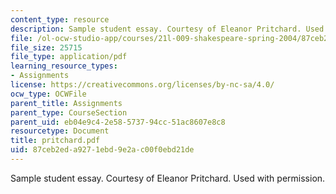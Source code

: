 ```yaml
---
content_type: resource
description: Sample student essay. Courtesy of Eleanor Pritchard. Used with permission.
file: /ol-ocw-studio-app/courses/21l-009-shakespeare-spring-2004/87ceb2eda9271ebd9e2ac00f0ebd21de_pritchard.pdf
file_size: 25715
file_type: application/pdf
learning_resource_types:
- Assignments
license: https://creativecommons.org/licenses/by-nc-sa/4.0/
ocw_type: OCWFile
parent_title: Assignments
parent_type: CourseSection
parent_uid: eb04e9c4-2e58-5737-94cc-51ac8607e8c8
resourcetype: Document
title: pritchard.pdf
uid: 87ceb2ed-a927-1ebd-9e2a-c00f0ebd21de
---
```

Sample student essay. Courtesy of Eleanor Pritchard. Used with permission.